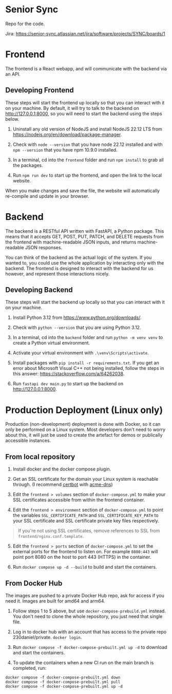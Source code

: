 # Senior Sync

Repo for the code.

Jira: https://senior-sync.atlassian.net/jira/software/projects/SYNC/boards/1


# Frontend

The frontend is a React webapp, and will communicate with the backend via an API.

## Developing Frontend

These steps will start the frontend up locally so that you can interact with it on your machine. By default, it will try to talk to the backend on http://127.0.0.1:8000, so you will need to start the backend using the steps below.

1. Uninstall any old version of NodeJS and install NodeJS 22.12 LTS from https://nodejs.org/en/download/package-manager.
 
2. Check with `node --version` that you have node 22.12 installed and with `npm --version` that you have npm 10.9.0 installed.

3. In a terminal, cd into the `frontend` folder and run `npm install` to grab all the packages.

4. Run `npm run dev` to start up the frontend, and open the link to the local website.

When you make changes and save the file, the website will automatically re-compile and update in your browser.


# Backend

The backend is a RESTful API written with FastAPI, a Python package.
This means that it accepts GET, POST, PUT, PATCH, and DELETE requests from the frontend with machine-readable JSON inputs, and returns machine-readable JSON responses.

You can think of the backend as the actual logic of the system. If you wanted to, you could use the whole application by interacting only with the backend. The frontend is designed to interact with the backend for us however, and represent those interactions nicely.

## Developing Backend

These steps will start the backend up locally so that you can interact with it on your machine.

1. Install Python 3.12 from https://www.python.org/downloads/.

2. Check with `python --version` that you are using Python 3.12.

3. In a terminal, cd into the `backend` folder and run `python -m venv venv` to create a Python virtual environment.

4. Activate your virtual environment with `.\venv\Scripts\activate`.

5. Install packages with `pip install -r requirements.txt`. If you get an error about Microsoft Visual C++ not being installed, follow the steps in this answer: https://stackoverflow.com/a/64262038.

6. Run `fastapi dev main.py` to start up the backend on http://127.0.0.1:8000.


# Production Deployment (Linux only)

Production (non-development) deployment is done with Docker, so it can only be performed on a Linux system. Most developers don't need to worry about this, it will just be used to create the artefact for demos or publically accessible instances.

## From local repository

1. Install docker and the docker compose plugin.

2. Get an SSL certificate for the domain your Linux system is reachable through. (I recommend [certbot](https://certbot.eff.org/instructions?ws=other&os=pip) with [acme-dns](https://github.com/acme-dns/acme-dns-client))

3. Edit the `frontend > volumes` section of `docker-compose.yml` to make your SSL certificates accessible from within the frontend container.

4. Edit the `frontend > environment` section of `docker-compose.yml` to point the variables `SSL_CERTIFICATE_PATH` and `SSL_CERTIFICATE_KEY_PATH` to your SSL certificate and SSL certificate private key files respectively.

> If you're not using SSL certificates, remove references to SSL from `frontend/nginx.conf.template`.

5. Edit the `frontend > ports` section of `docker-compose.yml` to set the external ports for the frontend to listen on. For example `8080:443` will point port 8080 on the host to port 443 (HTTPS) in the container.

6. Run `docker compose up -d --build` to build and start the containers.

## From Docker Hub

The images are pushed to a private Docker Hub repo, ask for access if you need it. Images are built for amd64 and arm64.

1. Follow steps 1 to 5 above, but use `docker-compose-prebuild.yml` instead. You don't need to clone the whole repository, you just need that single file.

2. Log in to docker hub with an account that has access to the private repo 230daniel/private. `docker login`.

3. Run `docker compose -f docker-compose-prebuilt.yml up -d` to download and start the containers.

4. To update the containers when a new CI run on the main branch is completed, run:

```
docker compose -f docker-compose-prebuilt.yml down
docker compose -f docker-compose-prebuilt.yml pull
docker compose -f docker-compose-prebuilt.yml up -d
```
